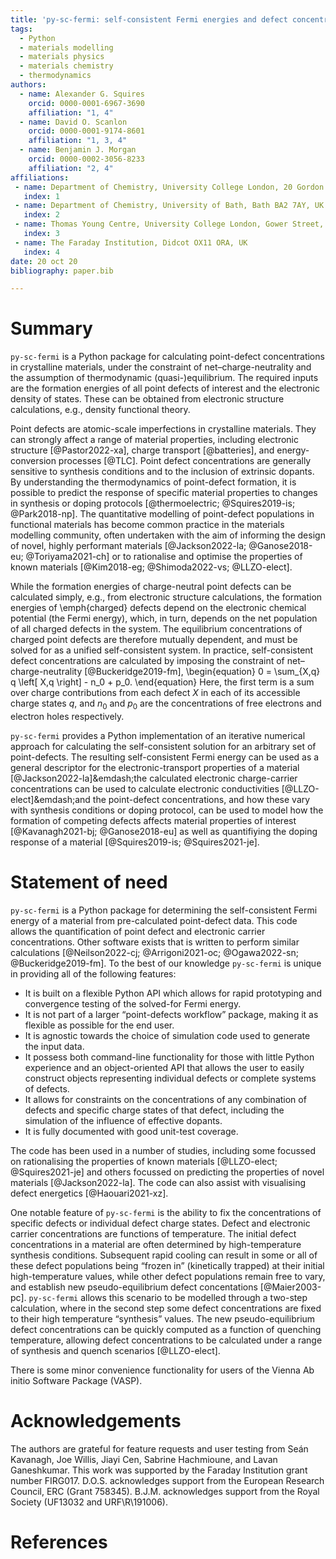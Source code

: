 ```yaml
---
title: 'py-sc-fermi: self-consistent Fermi energies and defect concentrations from electronic structure calculations'
tags:
  - Python
  - materials modelling
  - materials physics
  - materials chemistry
  - thermodynamics
authors:
  - name: Alexander G. Squires 
    orcid: 0000-0001-6967-3690
    affiliation: "1, 4"
  - name: David O. Scanlon
    orcid: 0000-0001-9174-8601
    affiliation: "1, 3, 4"
  - name: Benjamin J. Morgan 
    orcid: 0000-0002-3056-8233
    affiliation: "2, 4"
affiliations:
 - name: Department of Chemistry, University College London, 20 Gordon Street, London WC1H 0AJ, UK
   index: 1
 - name: Department of Chemistry, University of Bath, Bath BA2 7AY, UK
   index: 2
 - name: Thomas Young Centre, University College London, Gower Street, London WC1E 6BT, UK
   index: 3
 - name: The Faraday Institution, Didcot OX11 ORA, UK
   index: 4
date: 20 oct 20
bibliography: paper.bib

---
```


# Summary

`py-sc-fermi` is a Python package for calculating point-defect concentrations in crystalline materials, under the constraint of net&ndash;charge-neutrality and the assumption of thermodynamic (quasi-)equilibrium.
The required inputs are the formation energies of all point defects of interest and the electronic density of states.
These can be obtained from electronic structure calculations, e.g., density functional theory.

Point defects are atomic-scale imperfections in crystalline materials.
They can strongly affect a range of material properties, including electronic structure [@Pastor2022-xa], charge transport [@batteries], and energy-conversion processes [@TLC].
Point defect concentrations are generally sensitive to synthesis conditions and to the inclusion of extrinsic dopants.
By understanding the thermodynamics of point-defect formation, it is possible to predict the response of specific material properties to changes in synthesis or doping protocols [@thermoelectric; @Squires2019-is; @Park2018-np].
The quantitative modelling of point-defect populations in functional materials has become common practice in the materials modelling community, often undertaken with the aim of informing the design of novel, highly performant materials [@Jackson2022-la; @Ganose2018-eu; @Toriyama2021-ch] or to rationalise and optimise the properties of known materials [@Kim2018-eg; @Shimoda2022-vs; @LLZO-elect]. 

While the formation energies of charge-neutral point defects can be calculated simply, e.g., from electronic structure calculations, the formation energies of \emph{charged} defects depend on the electronic chemical potential (the Fermi energy), which, in turn, depends on the net population of all charged defects in the system.
The equilibrium concentrations of charged point defects are therefore mutually dependent, and must be solved for as a unified self-consistent system.
In practice, self-consistent defect concentrations are calculated by imposing the constraint of net&ndash;charge-neutrality [@Buckeridge2019-fm],
\begin{equation}
0 = \sum_{X,q} q \left[ X,q \right] - n_0 + p_0.
\end{equation}
Here, the first term is a sum over charge contributions from each defect $X$ in each of its accessible charge states $q$, and $n_0$ and $p_0$ are the concentrations of free electrons and electron holes respectively.

`py-sc-fermi` provides a Python implementation of an iterative numerical approach for calculating the self-consistent solution for an arbitrary set of point-defects.
The resulting self-consistent Fermi energy can be used as a general descriptor for the electronic-transport properties of a material [@Jackson2022-la]&emdash;the calculated electronic charge-carrier concentrations can be used to calculate electronic conductivities [@LLZO-elect]&emdash;and the point-defect concentrations, and how these vary with synthesis conditions or doping protocol, can be used to model how the formation of competing defects affects material properties of interest [@Kavanagh2021-bj; @Ganose2018-eu] as well as quantifiying the doping response of a material [@Squires2019-is; @Squires2021-je].

# Statement of need

`py-sc-fermi` is a Python package for determining the self-consistent Fermi energy of a material from pre-calculated point-defect data.
This code allows the quantification of point defect and electronic carrier concentrations.
Other software exists that is written to perform similar calculations [@Neilson2022-cj; @Arrigoni2021-oc; @Ogawa2022-sn; @Buckeridge2019-fm].
To the best of our knowledge `py-sc-fermi` is unique in providing all of the following features:

- It is built on a flexible Python API which allows for rapid prototyping and convergence testing of the solved-for Fermi energy.
- It is not part of a larger &ldquo;point-defects workflow&rdquo; package, making it as flexible as possible for the end user.
- It is agnostic towards the choice of simulation code used to generate the input data.
- It possess both command-line functionality for those with little Python experience and an object-oriented API that allows the user to easily construct objects representing individual defects or complete systems of defects.
- It allows for constraints on the concentrations of any combination of defects and specific charge states of that defect, including the simulation of the influence of effective dopants.
- It is fully documented with good unit-test coverage.

The code has been used in a number of studies, including some focussed on rationalising the 
properties of known materials [@LLZO-elect; @Squires2021-je] and others focussed on predicting the properties of novel materials [@Jackson2022-la].
The code can also assist with visualising defect energetics [@Haouari2021-xz].

One notable feature of `py-sc-fermi` is the ability to fix the concentrations of specific defects or individual defect charge states.
Defect and electronic carrier concentrations are functions of temperature.
The initial defect concentrations in a material are often determined by high-temperature synthesis conditions.
Subsequent rapid cooling can result in some or all of these defect populations being &ldquo;frozen in&rdquo; (kinetically trapped) at their initial high-temperature values, while other defect populations remain free to vary, and establish new pseudo-equilibrium defect concentations [@Maier2003-pc]. 
`py-sc-fermi` allows this scenario to be modelled through a two-step calculation, where in the second step some defect concentrations are fixed to their high temperature &ldquo;synthesis&rdquo; values.
The new pseudo-equilibrium defect concentrations can be quickly computed as a function of quenching temperature, allowing defect concentrations to be calculated under a range of synthesis and quench scenarios [@LLZO-elect].  

There is some minor convenience functionality for users of the Vienna Ab initio Software Package (VASP).

# Acknowledgements

The authors are grateful for feature requests and user testing from Seán Kavanagh, Joe Willis, Jiayi Cen, Sabrine Hachmioune, and Lavan Ganeshkumar.
This work was supported by the Faraday Institution grant number FIRG017. D.O.S. acknowledges support from the European Research Council, ERC (Grant 758345).
B.J.M. acknowledges support from the Royal Society (UF13032 and URF\\R\\191006).

# References
